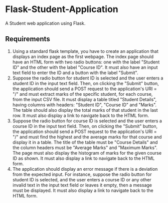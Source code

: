 # Flask-Student-Application
A Student web application using Flask.

## Requirements
1. Using a standard flask template, you have to create an application that displays an index page as the first webpage. The index page should have an HTML form with two radio buttons: one with the label "Student ID" and the other with the label "Course ID". It must also have an input text field to enter the ID and a button with the label "Submit".
2. Suppose the radio button for student ID is selected and the user enters a student ID in the input text field. Then, on clicking the "Submit" button, the application should send a POST request to the application's URI = "/" and must extract marks of the specific student, for each course, from the input CSV file. It must display a table titled "Student Details", having columns with headers: "Student ID", "Course ID" and "Marks". The table should also display the total marks of that student in the last row. It must also display a link to navigate back to the HTML form.
3. Suppose the radio button for course ID is selected and the user enters a course ID in the input text field. Then, on clicking the "Submit" button, the application should send a POST request to the application's URI = "/" and must find the highest and the average marks for that course and display it in a table. The title of the table must be "Course Details" and the column headers must be "Average Marks" and "Maximum Marks". The page must also display the histogram of marks for the given course ID as shown. It must also display a link to navigate back to the HTML form.
4. The application should display an error message if there is a deviation from the expected input. For instance, suppose the radio button for student ID is selected, and the user enters a course ID or any other invalid text in the input text field or leaves it empty, then a message must be displayed. It must also display a link to navigate back to the HTML form.
